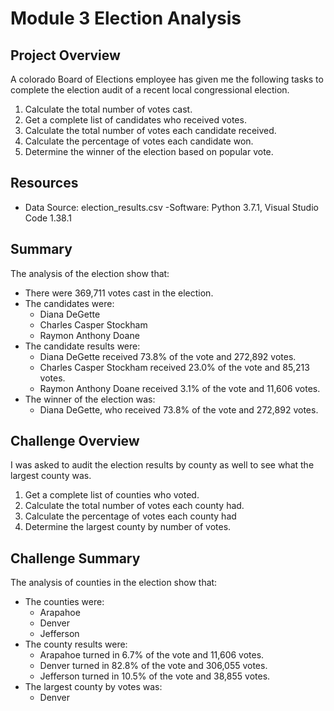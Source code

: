 # Module 3 Election Analysis

## Project Overview
A colorado Board of Elections employee has given me the following tasks to complete the election audit of a recent local congressional election.

1. Calculate the total number of votes cast.
2. Get a complete list of candidates who received votes.
3. Calculate the total number of votes each candidate received.
4. Calculate the percentage of votes each candidate won.
5. Determine the winner of the election based on popular vote.

## Resources
- Data Source: election_results.csv
-Software: Python 3.7.1, Visual Studio Code 1.38.1

## Summary
The analysis of the election show that:
- There were 369,711 votes cast in the election.
- The candidates were:
  - Diana DeGette
  - Charles Casper Stockham
  - Raymon Anthony Doane
 - The candidate results were:
    - Diana DeGette received 73.8% of the vote and 272,892 votes.
    - Charles Casper Stockham received 23.0% of the vote and 85,213 votes.
    - Raymon Anthony Doane received 3.1% of the vote and 11,606 votes.
- The winner of the election was:
    - Diana DeGette, who received 73.8% of the vote and 272,892 votes.

## Challenge Overview
I was asked to audit the election results by county as well to see what the largest county was.

1. Get a complete list of counties who voted.
2. Calculate the total number of votes each county had.
3. Calculate the percentage of votes each county had
4. Determine the largest county by number of votes.
## Challenge Summary
The analysis of counties in the election show that:
- The counties were:
  - Arapahoe
  - Denver
  - Jefferson
 - The county results were:
    - Arapahoe turned in 6.7% of the vote and 11,606 votes.
    - Denver turned in 82.8% of the vote and 306,055 votes.
    - Jefferson turned in 10.5% of the vote and 38,855 votes.
 - The largest county by votes was:
    - Denver
